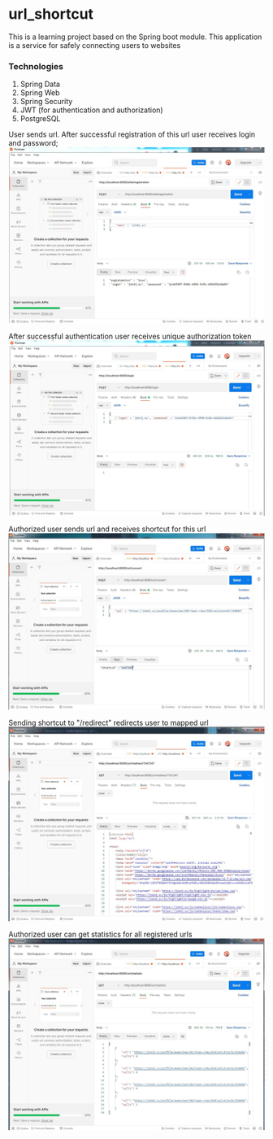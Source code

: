 # url_shortcut

This is a learning project based on the Spring boot module.
This application is a service for safely connecting users to websites

### Technologies
1. Spring Data
2. Spring Web
3. Spring Security
4. JWT (for authentication and authorization)
5. PostgreSQL

User sends url. After successful registration of this url user receives login and password;
![ScreenShot](images/1.jpg)

After successful authentication user receives unique authorization token
![ScreenShot](images/2.jpg)

Authorized user sends url and receives shortcut for this url
![ScreenShot](images/3.jpg)

Sending shortcut to "/redirect" redirects user to mapped url
![ScreenShot](images/4.jpg)

Authorized user can get statistics for all registered urls
![ScreenShot](images/5.jpg)
